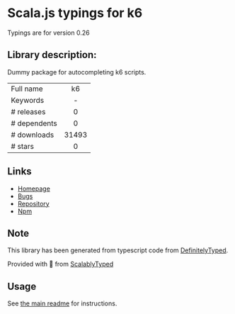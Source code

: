 
# Scala.js typings for k6

Typings are for version 0.26

## Library description:
Dummy package for autocompleting k6 scripts.

|                    |                 |
| ------------------ | :-------------: |
| Full name          | k6 |
| Keywords           | - |
| # releases         | 0 |
| # dependents       | 0 |
| # downloads        | 31493 |
| # stars            | 0 |

## Links
- [Homepage](https://github.com/loadimpact/k6#readme)
- [Bugs](https://github.com/loadimpact/k6/issues)
- [Repository](https://github.com/loadimpact/k6)
- [Npm](https://www.npmjs.com/package/k6)
    


## Note
This library has been generated from typescript code from [DefinitelyTyped](https://definitelytyped.org).

Provided with :purple_heart: from [ScalablyTyped](https://github.com/oyvindberg/ScalablyTyped)

## Usage
See [the main readme](../../readme.md) for instructions.


